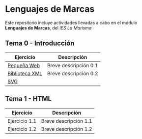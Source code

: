 # Lenguajes de Marcas
Este repositorio incluye actividades llevadas a cabo en el módulo **Lenguajes de Marcas**, del _IES La Marisma_

## Tema 0 - Introducción
| Ejercicio | Descripción |
|----|----|
| [Pequeña Web]() | Breve descripción 0.1 |
| [Biblioteca XML](./TEMA%200/Lawrence.html) | Breve descripción 0.2 |
| [SVG]()
## Tema 1 - HTML 
| Ejercicio | Descripción |
|-----------|-------------|
| Ejercicio 1.1 | Breve descripción 1.1 |
| Ejercicio 1.2 | Breve descripción 1.2 |
